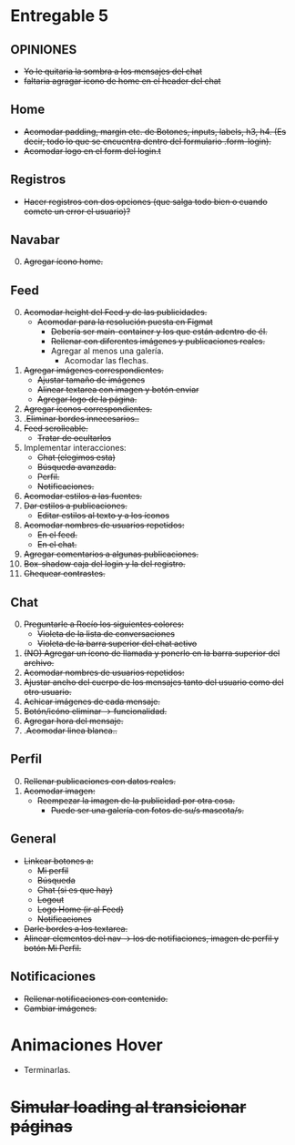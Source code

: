 Entregable 5
===============
## OPINIONES
- ~~Yo le quitaria la sombra a los mensajes del chat~~
- ~~faltaria agragar icono de home en el header del chat~~

## Home
- ~~Acomodar padding, margin etc. de Botones, inputs, labels, h3, h4. (Es decir, todo lo que se encuentra dentro del formulario .form-login).~~
- ~~Acomodar logo en el form del login.t~~

## Registros
- ~~Hacer registros con dos opciones (que salga todo bien o cuando comete un error el usuario)?~~

## Navabar
0. ~~Agregar ícono home.~~

## Feed

0. ~~Acomodar height del Feed y de las publicidades.~~
    - ~~Acomodar para la resolución puesta en Figmat~~
        - ~~Debería ser main-container y los que están adentro de él.~~
        - ~~Rellenar con diferentes imágenes y publicaciones reales.~~
        - Agregar al menos una galería.
            - Acomodar las flechas.
1. ~~Agregar imágenes correspondientes.~~
    - ~~Ajustar tamaño de imágenes~~
    - ~~Alinear textarea con imagen y botón enviar~~
    - ~~Agregar logo de la página.~~
2. ~~Agregar íconos correspondientes.~~
3. .~~Eliminar bordes innecesarios..~~
4. ~~Feed scrolleable.~~
    - ~~Tratar de ocultarlos~~
5. Implementar interacciones:
    - ~~Chat (elegimos esta)~~
    - ~~Búsqueda avanzada.~~
    - ~~Perfil.~~
    - ~~Notificaciones.~~
6. ~~Acomodar estilos a las fuentes.~~
7. ~~Dar estilos a publicaciones.~~
    - ~~Editar estilos al texto y a los íconos~~
8. ~~Acomodar nombres de usuarios repetidos:~~
    - ~~En el feed.~~
    - ~~En el chat.~~
9. ~~Agregar comentarios a algunas publicaciones.~~
10. ~~Box-shadow caja del login y la del registro.~~
11. ~~Chequear contrastes.~~

## Chat

0. ~~Preguntarle a Rocío los siguientes colores:~~
    - ~~Violeta de la lista de conversaciones~~
    - ~~Violeta de la barra superior del chat activo~~
1. ~~(NO) Agregar un ícono de llamada y ponerlo en la barra superior del archivo.~~
2. ~~Acomodar nombres de usuarios repetidos:~~
3. ~~Ajustar ancho del cuerpo de los mensajes tanto del usuario como del otro usuario.~~
4. ~~Achicar imágenes de cada mensaje.~~
5. ~~Botón/icóno eliminar -> funcionalidad.~~
6. ~~Agregar hora del mensaje.~~
7. .~~Acomodar linea blanca..~~

## Perfil

0. ~~Rellenar publicaciones con datos reales.~~
1. ~~Acomodar imagen:~~
    - ~~Reempezar la imagen de la publicidad por otra cosa.~~
        - ~~Puede ser una galería con fotos de su/s mascota/s.~~

## General

- ~~Linkear botones a:~~
    - ~~Mi perfil~~
    - ~~Búsqueda~~
    - ~~Chat (si es que hay)~~
    - ~~Logout~~
    - ~~Logo Home (ir al Feed)~~
    - ~~Notificaciones~~
- ~~Darle bordes a los textarea.~~
- ~~Alinear elementos del nav -> los de notifiaciones, imagen de perfil y botón Mi Perfil.~~

## Notificaciones
- ~~Rellenar notificaciones con contenido.~~
- ~~Cambiar imágenes.~~

# Animaciones Hover
- Terminarlas.

# ~~Simular loading al transicionar páginas~~
